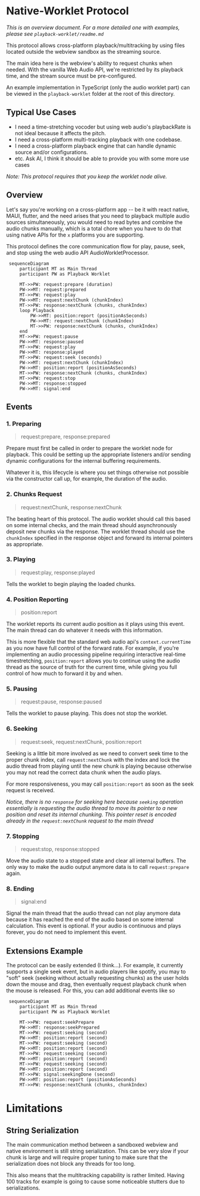 # Native-Worklet Protocol

_This is an overview document. For a more detailed one with examples, please see `playback-worklet/readme.md`_

This protocol allows cross-platform playback/multitracking by using files located outside the webview sandbox as the streaming source.

The main idea here is the webview's ability to request chunks when needed. With the vanilla Web Audio API, we're restricted by its playback time, and the stream source must be pre-configured.

An example implementation in TypeScript (only the audio worklet part) can be viewed in the `playback-worklet` folder at the root of this directory.

## Typical Use Cases

- I need a time-stretching vocoder but using web audio's playbackRate is not ideal because it affects the pitch.
- I need a cross-platform multi-tracking playback with one codebase.
- I need a cross-platform playback engine that can handle dynamic source and/or configurations.
- etc. Ask AI, I think it should be able to provide you with some more use cases

_Note: This protocol requires that you keep the worklet node alive._

## Overview

Let's say you're working on a cross-platform app -- be it with react native, MAUI, flutter, and the need arises that you need to playback multiple audio sources simultaneously, you would need to read bytes and combine the audio chunks manually, which is a total chore when you have to do that using native APIs for the `x` platforms you are supporting.

This protocol defines the core communication flow for play, pause, seek, and stop using the web audio API AudioWorkletProcessor.

```mermaid
 sequenceDiagram
     participant MT as Main Thread
     participant PW as Playback Worklet

     MT->>PW: request:prepare (duration)
     PW->>MT: request:prepared 
     MT->>PW: request:play
     PW->>MT: request:nextChunk (chunkIndex)
     MT->>PW: response:nextChunk (chunks, chunkIndex)
     loop Playback
         PW->>MT: position:report (positionAsSeconds)
         PW->>MT: request:nextChunk (chunkIndex)
         MT->>PW: response:nextChunk (chunks, chunkIndex)
     end
     MT->>PW: request:pause
     PW->>MT: response:paused
     MT->>PW: request:play
     PW->>MT: response:played
     MT->>PW: request:seek (seconds)
     PW->>MT: request:nextChunk (chunkIndex)
     PW->>MT: position:report (positionAsSeconds)
     MT->>PW: response:nextChunk (chunks, chunkIndex)
     MT->>PW: request:stop
     PW->>MT: response:stopped
     PW->>MT: signal:end
```

## Events

### 1. Preparing

> request:prepare, response:prepared

Prepare must first be called in order to prepare the worklet node for playback. This could be setting up the appropriate listeners and/or sending dynamic configurations for the internal buffering requirements. 

Whatever it is, this lifecycle is where you set things otherwise not possible via the constructor call up, for example, the duration of the audio.

### 2. Chunks Request 

> request:nextChunk, response:nextChunk

The beating heart of this protocol. The audio worklet should call this based on some internal checks, and the main thread should asynchronously deposit new chunks via the response. The worklet thread should use the `chunkIndex` specified in the response object and forward its internal pointers as appropriate.

### 3. Playing

> request:play, response:played

Tells the worklet to begin playing the loaded chunks.

### 4. Position Reporting

> position:report

The worklet reports its current audio position as it plays using this event. The main thread can do whatever it needs with this information. 

This is more flexible that the standard web audio api's `context.currentTime` as you now have full control of the forward rate. For example, if you're implementing an audio processing pipeline requiring interactive real-time timestretching, `position:report` allows you to continue using the audio thread as the source of truth for the current time, while giving you full control of how much to forward it by and when.

### 5. Pausing

> request:pause, response:paused

Tells the worklet to pause playing. This does not stop the worklet. 

### 6. Seeking

> request:seek, request:nextChunk, position:report

Seeking is a little bit more involved as we need to convert seek time to the proper chunk index, call `request:nextChunk` with the index and lock the audio thread from playing until the new chunk is playing because otherwise you may not read the correct data chunk when the audio plays.

For more responsiveness, you may call `position:report` as soon as the seek request is received.

_Notice, there is no `response` for seeking here because `seeking` operation essentially is requesting the audio thread to move its pointer to a new position and reset its internal chunking. This pointer reset is encoded already in the `request:nextChunk` request to the main thread_

### 7. Stopping

> request:stop, response:stopped

Move the audio state to a stopped state and clear all internal buffers. The only way to make the audio output anymore data is to call `request:prepare` again.

### 8. Ending

> signal:end

Signal the main thread that the audio thread can not play anymore data because it has reached the end of the audio based on some internal calculation. This event is optional. If your audio is continuous and plays forever, you do not need to implement this event.

## Extensions Example

The protocol can be easily extended (I think...). For example, it currently supports a single seek event, but in audio players like spotify, you may to "soft" seek (seeking without actually requesting chunks) as the user holds down the mouse and drag, then eventually request playback chunk when the mouse is released. For this, you can add additional events like so

```mermaid
 sequenceDiagram
     participant MT as Main Thread
     participant PW as Playback Worklet

     MT->>PW: request:seekPrepare
     PW->>MT: response:seekPrepared 
     MT->>PW: request:seeking (second)
     PW->>MT: position:report (second)
     MT->>PW: request:seeking (second)
     PW->>MT: position:report (second)
     MT->>PW: request:seeking (second)
     PW->>MT: position:report (second)
     MT->>PW: request:seeking (second)
     PW->>MT: position:report (second)
     MT->>PW: signal:seekingDone (second)
     PW->>MT: position:report (positionAsSeconds)
     MT->>PW: response:nextChunk (chunks, chunkIndex)
```

# Limitations

## String Serialization

The main communication method between a sandboxed webview and native environment is still string serialization. This can be very slow if your chunk is large and will require proper tuning to make sure that the serialization does not block any threads for too long. 

This also means that the multitracking capability is rather limited. Having 100 tracks for example is going to cause some noticeable stutters due to serializations.

